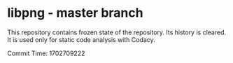 # libpng - master branch

This repository contains frozen state of the repository.
Its history is cleared. It is used only for static code
analysis with Codacy.

Commit Time: 1702709222